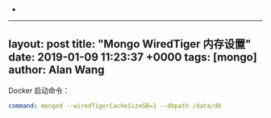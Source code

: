 +
---
layout: post
title:  "Mongo WiredTiger 内存设置"
date:   2019-01-09 11:23:37 +0000
tags:   [mongo]
author: Alan Wang
---

Docker 启动命令：

```yml
command: mongod --wiredTigerCacheSizeGB=1 --dbpath /data/db
```